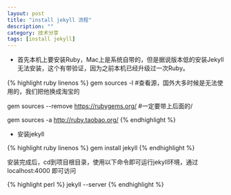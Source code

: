 ```yaml
---
layout: post
title: "install jekyll 流程"
description: ""
category: 技术分享
tags: [install jekyll]
---
```



* 首先本机上要安装Ruby，Mac上是系统自带的，但是据说版本低的安装Jekyll无法安装，这个有带验证，因为之前本机已经升级过一次Ruby。

{% highlight ruby linenos %}
gem sources -l  #查看源，国外大多时候是无法使用的，我们把他换成淘宝的

gem sources --remove https://rubygems.org/ #一定要带上后面的/

gem sources -a http://ruby.taobao.org/
{% endhighlight %}
<!--break-->


* 安装jekyll

{% highlight ruby linenos %}
gem install jekyll 
{% endhighlight %}

安装完成后，cd到项目根目录，使用以下命令即可运行jekyll环境，通过 localhost:4000 即可访问

{% highlight perl %}
jekyll --server
{% endhighlight %}

 


